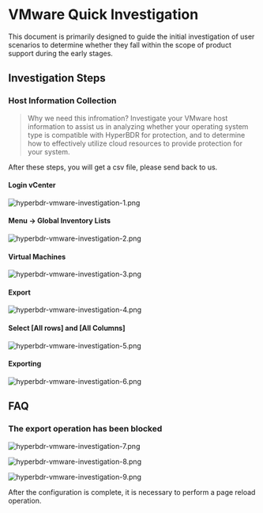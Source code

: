 # VMware Quick Investigation

This document is primarily designed to guide the initial investigation of user scenarios to determine whether they fall within the scope of product support during the early stages.

## Investigation Steps

### Host Information Collection

> Why we need this infromation? Investigate your VMware host information to assist us in analyzing whether your operating system type is compatible with HyperBDR for protection, and to determine how to effectively utilize cloud resources to provide protection for your system.

After these steps, you will get a csv file, please send back to us.

#### Login vCenter

![hyperbdr-vmware-investigation-1.png](./images/hyperbdr-vmware-investigation-1.png)

#### Menu -> Global Inventory Lists

![hyperbdr-vmware-investigation-2.png](./images/hyperbdr-vmware-investigation-2.png)

#### Virtual Machines

![hyperbdr-vmware-investigation-3.png](./images/hyperbdr-vmware-investigation-3.png)

#### Export

![hyperbdr-vmware-investigation-4.png](./images/hyperbdr-vmware-investigation-4.png)

#### Select [All rows] and [All Columns]

![hyperbdr-vmware-investigation-5.png](./images/hyperbdr-vmware-investigation-5.png)

#### Exporting

![hyperbdr-vmware-investigation-6.png](./images/hyperbdr-vmware-investigation-6.png)

## FAQ

### The export operation has been blocked

![hyperbdr-vmware-investigation-7.png](./images/hyperbdr-vmware-investigation-7.png)

![hyperbdr-vmware-investigation-8.png](./images/hyperbdr-vmware-investigation-8.png)

![hyperbdr-vmware-investigation-9.png](./images/hyperbdr-vmware-investigation-9.png)

After the configuration is complete, it is necessary to perform a page reload operation.
